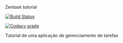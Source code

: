 Zentask tutorial

[![Build Status](https://travis-ci.org/rafaelgregorut/Zentask.svg?branch=master)](https://travis-ci.org/rafaelgregorut/Zentask)

[![Codacy grade](https://www.codacy.com/project/badge/qAzgXdLUAxZflyTsTpUV)](https://www.codacy.com/public/rafael-mgregorut/Zentask.git)

Tutorial de uma aplicação de gerenciamento de tarefas
